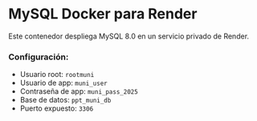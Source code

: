 # MySQL Docker para Render

Este contenedor despliega MySQL 8.0 en un servicio privado de Render.

### Configuración:
- Usuario root: `rootmuni`
- Usuario de app: `muni_user`
- Contraseña de app: `muni_pass_2025`
- Base de datos: `ppt_muni_db`
- Puerto expuesto: `3306`

